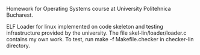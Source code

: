 Homework for Operating Systems course at University Politehnica Bucharest.

ELF Loader for linux implemented on code skeleton and testing infrastructure provided by the university.
The file skel-lin/loader/loader.c contains my own work.
To test, run make -f Makefile.checker in checker-lin directory.
